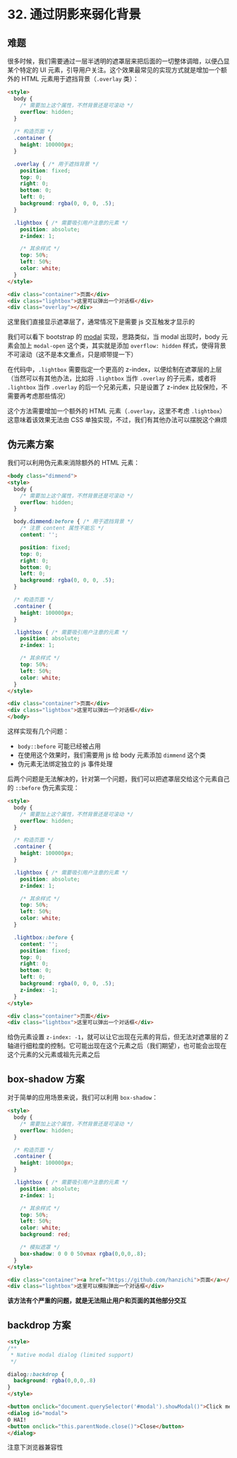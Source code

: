 # 32. 通过阴影来弱化背景

## 难题

很多时候，我们需要通过一层半透明的遮罩层来把后面的一切整体调暗，以便凸显某个特定的 UI 元素，引导用户关注。这个效果最常见的实现方式就是增加一个额外的 HTML 元素用于遮挡背景（`.overlay` 类）：

```html
<style>
  body {
    /* 需要加上这个属性，不然背景还是可滚动 */
    overflow: hidden;
  }
  
  /* 构造页面 */
  .container {
    height: 100000px;
  }

  .overlay { /* 用于遮挡背景 */
    position: fixed;
    top: 0;
    right: 0;
    bottom: 0;
    left: 0;
    background: rgba(0, 0, 0, .5);
  }

  .lightbox { /* 需要吸引用户注意的元素 */
    position: absolute;
    z-index: 1;

    /* 其余样式 */
    top: 50%;
    left: 50%;
    color: white;
  }
</style>

<div class="container">页面</div>
<div class="lightbox">这里可以弹出一个对话框</div>
<div class="overlay"></div>
```

这里我们直接显示遮罩层了，通常情况下是需要 js 交互触发才显示的

我们可以看下 bootstrap 的 [modal](https://getbootstrap.com/docs/4.0/components/modal/) 实现，思路类似，当 modal 出现时，body 元素会加上 `modal-open` 这个类，其实就是添加 `overflow: hidden` 样式，使得背景不可滚动（这不是本文重点，只是顺带提一下）

在代码中，`.lightbox` 需要指定一个更高的 z-index，以便绘制在遮罩层的上层（当然可以有其他办法，比如将 `.lightbox` 当作 `.overlay` 的子元素，或者将 `.lightbox` 当作 `.overlay` 的后一个兄弟元素，只是设置了 z-index 比较保险，不需要再考虑那些情况）

这个方法需要增加一个额外的 HTML 元素（`.overlay`，这里不考虑 `.lightbox`）这意味着该效果无法由 CSS 单独实现，不过，我们有其他办法可以摆脱这个麻烦

## 伪元素方案

我们可以利用伪元素来消除额外的 HTML 元素：

```html
<body class="dimmend">
<style>
  body {
    /* 需要加上这个属性，不然背景还是可滚动 */
    overflow: hidden;
  }

  body.dimmend:before { /* 用于遮挡背景 */
    /* 注意 content 属性不能忘 */
    content: '';

    position: fixed;
    top: 0;
    right: 0;
    bottom: 0;
    left: 0;
    background: rgba(0, 0, 0, .5);
  }

  /* 构造页面 */
  .container {
    height: 100000px;
  }

  .lightbox { /* 需要吸引用户注意的元素 */
    position: absolute;
    z-index: 1;

    /* 其余样式 */
    top: 50%;
    left: 50%;
    color: white;
  }
</style>

<div class="container">页面</div>
<div class="lightbox">这里可以弹出一个对话框</div>
</body>
```

这样实现有几个问题：

- `body::before` 可能已经被占用
- 在使用这个效果时，我们需要用 js 给 body 元素添加 `dimmend` 这个类
- 伪元素无法绑定独立的 js 事件处理


后两个问题是无法解决的，针对第一个问题，我们可以把遮罩层交给这个元素自己的 `::before` 伪元素实现：

```html
<style>
  body {
    /* 需要加上这个属性，不然背景还是可滚动 */
    overflow: hidden;
  }

  /* 构造页面 */
  .container {
    height: 100000px;
  }

  .lightbox { /* 需要吸引用户注意的元素 */
    position: absolute;
    z-index: 1;

    /* 其余样式 */
    top: 50%;
    left: 50%;
    color: white;
  }

  .lightbox::before {
    content: '';
    position: fixed;
    top: 0;
    right: 0;
    bottom: 0;
    left: 0;
    background: rgba(0, 0, 0, .5);
    z-index: -1;
  }
</style>

<div class="container">页面</div>
<div class="lightbox">这里可以弹出一个对话框</div>
```

给伪元素设置 `z-index: -1`，就可以让它出现在元素的背后，但无法对遮罩层的 Z 轴进行细粒度的控制。它可能出现在这个元素之后（我们期望），也可能会出现在这个元素的父元素或祖先元素之后


## box-shadow 方案

对于简单的应用场景来说，我们可以利用 `box-shadow`：

```html
<style>
  body {
    /* 需要加上这个属性，不然背景还是可滚动 */
    overflow: hidden;
  }

  /* 构造页面 */
  .container {
    height: 100000px;
  }

  .lightbox { /* 需要吸引用户注意的元素 */
    position: absolute;
    z-index: 1;

    /* 其余样式 */
    top: 50%;
    left: 50%;
    color: white;
    background: red;

    /* 模拟遮罩 */
    box-shadow: 0 0 0 50vmax rgba(0,0,0,.8);
  }
</style>

<div class="container"><a href="https://github.com/hanzichi">页面</a></div>
<div class="lightbox">这里可以模拟弹出一个对话框</div>
```

**该方法有个严重的问题，就是无法阻止用户和页面的其他部分交互**

## backdrop 方案

```html
<style>
/**
 * Native modal dialog (limited support)
 */

dialog::backdrop {
  background: rgba(0,0,0,.8)
}
</style>

<button onclick="document.querySelector('#modal').showModal()">Click me</button>
<dialog id="modal">
O HAI!
<button onclick="this.parentNode.close()">Close</button>
</dialog>
```

注意下浏览器兼容性
